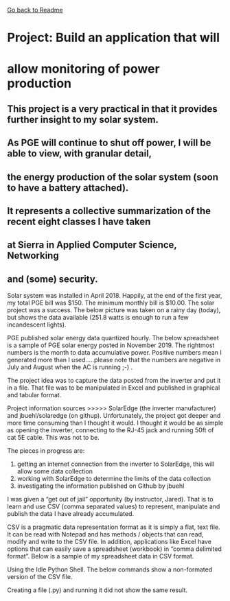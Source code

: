 [Go back to Readme](./README.md)


# Project:  Build an application that will
# allow monitoring of power production


## This project is a very practical in that it provides further insight to my solar system. 
## As PGE will continue to shut off power, I will be able to view, with granular detail,
## the energy production of the solar system (soon to have a battery attached). 

## It represents a collective summarization of the recent eight classes I have taken
## at Sierra in Applied Computer Science, Networking 
## and (some) security.

Solar system was installed in April 2018. Happily, at the end of the first year, my total PGE bill was $150. The minimum monthly bill is $10.00. The solar project was a success. The below picture was taken on a rainy day (today), but shows the data available (251.8 watts is enough to run a few incandescent lights). 

 
PGE published solar energy data quantized hourly. The below spreadsheet is a sample of PGE solar energy posted in November 2019. The rightmost numbers is the month to data accumulative power. Positive numbers mean I generated more than I used…..please note that the numbers are negative in July and August when the AC is running   ;-) .

 

The project idea was to capture the data posted from the inverter and put it in a file. That file was to be manipulated in Excel and published in graphical and tabular format. 

Project information sources >>>>>  SolarEdge (the inverter manufacturer) and jbuehl/solaredge (on githup). Unfortunately, the project got deeper and more time consuming than I thought it would. I thought it would be as simple as opening the inverter, connecting to the RJ-45 jack and running 50ft of cat 5E cable.  This was not to be.

The pieces in progress are:

1) getting an internet connection from the inverter to SolarEdge, this will allow some data collection
2) working with SolarEdge to determine the limits of the data collection
3) investigating the information published on Github by jbuehl

I was given a “get out of jail” opportunity (by instructor, Jared). That is to learn and use CSV (comma separated values) to represent, manipulate and publish the data I have already accumulated.

CSV is a pragmatic data representation format as it is simply a flat, text file. It can be read with Notepad and has methods / objects that can read, modify and write to the CSV file. In addition, applications like Excel have options that can easily save a spreadsheet (workbook) in “comma delimited format”. Below is a sample of my spreadsheet data in CSV format.

  


Using the Idle Python Shell. The below commands show a non-formated version of the CSV file.

 

Creating a file (.py) and running it did not show the same result.

